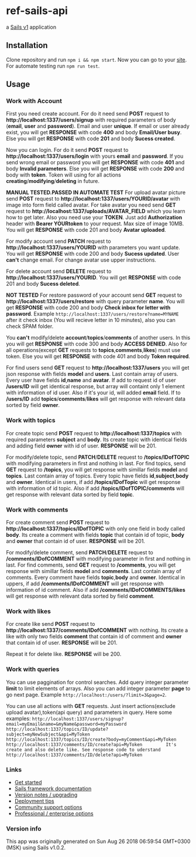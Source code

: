 # ref-sails-api

a [Sails v1](https://sailsjs.com) application
## Installation

Clone repository and run `npm i && npm start`.
Now you can go to your [site](http://localhost:1337/).
For automate testing run `npm run test`.

## Usage 

### Work with Account

First you need create account. For do it need send **POST** request to **http://localhost:1337/users/signup** with required parameters of body (**email**, **user** and **password**). Email and user **unique**. If email or user already exist, you will get **RESPONSE** with code **400** and body **Email/User busy**. Else you will get **RESPONSE** with code **201** and body **Sucess created**.

Now you can login. For do it send **POST** request to **http://localhost:1337/users/login** with yours **email** and **password**. If you send wrong email or password you will get **RESPONSE** with code **401** and body **Invalid parameters**. Else you will get **RESPONSE** with code **200** and body with **token**. Token will using for all actions **creating**/**modifying**/**deleting** in future.

**MANUAL TESTED.PASSED IN AUTOMATE TEST** For upload avatar picture send **POST** request to **http://localhost:1337/users/YOURID/avatar** with image into form field called avatar. For take avatar you need send **GET** request to **http://localhost:1337/uploads/AVATAR_FIELD** which you learn how to get later. Also you need use your **TOKEN**. Just add **Authorization** header with **Bearer YOURtoken** to your request. Max size of image 10MB. You will get **RESPONSE** with code 201 and body **Avatar uploaded**.

For modify account send **PATCH** request to **http://localhost:1337/users/YOURID** with parameters you want update. You will get **RESPONSE** with code 200 and body **Sucess updated**. User **can't** change email. For change avatar use upper instructions.

For delete account send **DELETE** request to **http://localhost:1337/users/YOURID**. You will get **RESPONSE** with code 201 and body **Sucess deleted**.

**NOT TESTED** For restore password of your account send **GET** request to **http://localhost:1337/users/restore** with query parameter **name**. You will get **RESPONSE** with code 200 and body **Check inbox for letter with password**. Example `http://localhost:1337/users/restore?name=MYNAME` after it check inbox (You will recieve letter in 10 minutes), also you can check SPAM folder.

You **can't** modify/delete **account**/**topics**/**comments** of another users. In this you will get **RESPONSE** with code 300 and body **ACCESS DENIED**. Also for all operations(except **GET** requests to **topics**,**comments**,**likes**) must use token. Else you will get **RESPONSE** with code 401 and body **Token required**.

For find users send **GET** request to **http://localhost:1337/users** you will get json response with fields **model** and **users**. Last contain array of users. Every user have fields **id**,**name** and **avatar**. If add to request id of user **/users/ID** will get identical response, but array will containt only 1 element with information of id user. Also if it's your id, will added **email** field. If to **/users/ID** add **topics**/**comments**/**likes** will get response with relevant data sorted by field **owner**.


### Work with topics

For create topic send **POST** request to **http://localhost:1337/topics** with required parameters **subject** and **body**. Its create topic with identical fields and adding field **owner** with id of user. **RESPONSE** will be 201.

For modify/delete topic, send **PATCH**/**DELETE** request to **/topics/IDofTOPIC** with modifying parameters in first and nothing in last. For find topics, send **GET** request to **/topics**, you will get response with simillar fields **model** and **topics**. Last contain array of topics. Every topic have fields **id**,**subject**,**body** and **owner**. Identical in users, if add **/topics/IDofTopic** will get response with information of id topic. Also if add **/topics/IDofTOPIC/comments** will get response with relevant data sorted by field **topic**.


### Work with comments

For create comment send **POST** request to **http://localhost:1337/topics/IDofTOPIC** with only one field in body called **body**. Its create a comment with fields **topic** that contain id of topic, **body** and **owner** that contain id of user. **RESPONSE** will be 201. 

For modify/delete comment, send **PATCH**/**DELETE** request to **/comments/IDofCOMMENT** with modifying parameter in first and nothing in last. For find comments, send **GET** request to **/comments**, you will get response with simillar fields **model** and **comments**. Last contain array of comments. Every comment have fields **topic**,**body** and **owner**. Identical in uppers, if add **/comments/IDofCOMMENT** will get response with information of id comment. Also if add **/comments/IDofCOMMENTS/likes** will get response with relevant data sorted by field **comment**.


### Work with likes

For create like send **POST** request to **http://localhost:1337/comments/IDofCOMMENT** with nothing. Its create a like with only two fields **comment** that contain id of comment and **owner** that contain id of user. **RESPONSE** will be 201. 

Repeat it for delete like. **RESPONSE** will be 200.


### Work with queries

You can use paggination for control searches. Add query integer parameter **limit** to limit elements of arrays. Also you can add integer parameter **page** to go next page. Example `http://localhost:/users/?limit=3&page=2`.

You can use all actions with **GET** requests. Just insert actions(exclude upload avatar),token(api query) and parameters in query.
Here some examples: 
`http://localhost:1337/users/signup?email=myEmail&name=&myName&password=myPassword`  
`http://localhost:1337/topics/ID/update?subject=myNewSubject&api=MyToken`  
`http://localhost:1337/topics/ID/create?body=myComment&api=MyToken`  
`http://localhost:1337/comments/ID/create?api=MyToken         It's create and also delete like. See response code to uderstand`  
`http://localhost:1337/comments/ID/delete?api=MyToken`

### Links

+ [Get started](https://sailsjs.com/get-started)
+ [Sails framework documentation](https://sailsjs.com/documentation)
+ [Version notes / upgrading](https://sailsjs.com/documentation/upgrading)
+ [Deployment tips](https://sailsjs.com/documentation/concepts/deployment)
+ [Community support options](https://sailsjs.com/support)
+ [Professional / enterprise options](https://sailsjs.com/enterprise)


### Version info

This app was originally generated on Sun Aug 26 2018 06:59:54 GMT+0300 (MSK) using Sails v1.0.2.

<!-- Internally, Sails used [`sails-generate@1.15.28`](https://github.com/balderdashy/sails-generate/tree/v1.15.28/lib/core-generators/new). -->



<!--
Note:  Generators are usually run using the globally-installed `sails` CLI (command-line interface).  This CLI version is _environment-specific_ rather than app-specific, thus over time, as a project's dependencies are upgraded or the project is worked on by different developers on different computers using different versions of Node.js, the Sails dependency in its package.json file may differ from the globally-installed Sails CLI release it was originally generated with.  (Be sure to always check out the relevant [upgrading guides](https://sailsjs.com/upgrading) before upgrading the version of Sails used by your app.  If you're stuck, [get help here](https://sailsjs.com/support).)
-->


